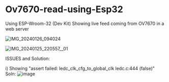 # Ov7670-read-using-Esp32
Using ESP-Wroom-32 (Dev Kit) Showing live feed coming from OV7670 in a web server 

![IMG_20240126_094024](https://github.com/Mainul-Islam-07/Ov7670-read-using-Esp32/assets/78782260/d3b71e39-106e-4f84-8532-0c5791bb7a42)

![IMG_20240125_220557__01](https://github.com/Mainul-Islam-07/Ov7670-read-using-Esp32/assets/78782260/533f98d4-fdf1-4a93-9106-bb559d38544c)

ISSUES and Solution:

i) Showing "assert failed: ledc_clk_cfg_to_global_clk ledc.c:444 (false)"
Soln:
![image](https://github.com/Mainul-Islam-07/Ov7670-read-using-Esp32/assets/78782260/89272602-39e4-45c8-9d11-bf6d8b9c46b6)


